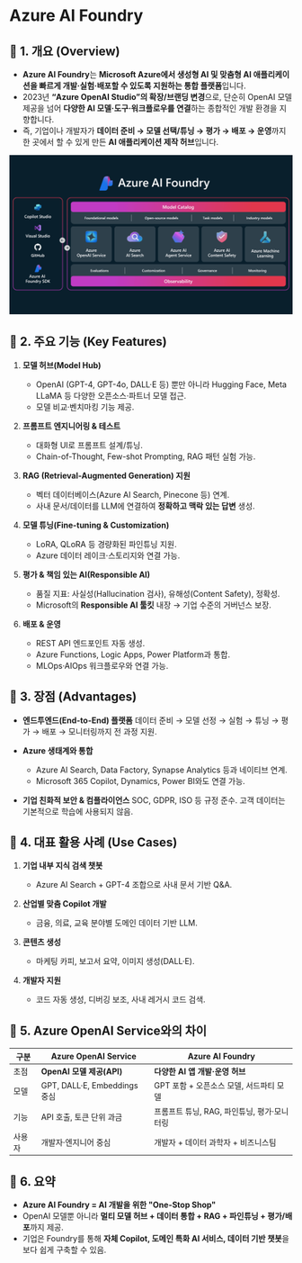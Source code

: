 # Azure AI Foundry

## 🔹 1. 개요 (Overview)

* **Azure AI Foundry**는 **Microsoft Azure에서 생성형 AI 및 맞춤형 AI 애플리케이션을 빠르게 개발·실험·배포할 수 있도록 지원하는 통합 플랫폼**입니다.
* 2023년 **“Azure OpenAI Studio”의 확장/브랜딩 변경**으로, 단순히 OpenAI 모델 제공을 넘어 **다양한 AI 모델·도구·워크플로우를 연결**하는 종합적인 개발 환경을 지향합니다.
* 즉, 기업이나 개발자가 **데이터 준비 → 모델 선택/튜닝 → 평가 → 배포 → 운영**까지 한 곳에서 할 수 있게 만든 **AI 애플리케이션 제작 허브**입니다.

![AI Foundry](./images/ai-foundry.png)

## 🔹 2. 주요 기능 (Key Features)

1. **모델 허브(Model Hub)**

   * OpenAI (GPT-4, GPT-4o, DALL·E 등) 뿐만 아니라 Hugging Face, Meta LLaMA 등 다양한 오픈소스·파트너 모델 접근.
   * 모델 비교·벤치마킹 기능 제공.

2. **프롬프트 엔지니어링 & 테스트**

   * 대화형 UI로 프롬프트 설계/튜닝.
   * Chain-of-Thought, Few-shot Prompting, RAG 패턴 실험 가능.

3. **RAG (Retrieval-Augmented Generation) 지원**

   * 벡터 데이터베이스(Azure AI Search, Pinecone 등) 연계.
   * 사내 문서/데이터를 LLM에 연결하여 **정확하고 맥락 있는 답변** 생성.

4. **모델 튜닝(Fine-tuning & Customization)**

   * LoRA, QLoRA 등 경량화된 파인튜닝 지원.
   * Azure 데이터 레이크·스토리지와 연결 가능.

5. **평가 & 책임 있는 AI(Responsible AI)**

   * 품질 지표: 사실성(Hallucination 검사), 유해성(Content Safety), 정확성.
   * Microsoft의 **Responsible AI 툴킷** 내장 → 기업 수준의 거버넌스 보장.

6. **배포 & 운영**

   * REST API 엔드포인트 자동 생성.
   * Azure Functions, Logic Apps, Power Platform과 통합.
   * MLOps·AIOps 워크플로우와 연결 가능.

## 🔹 3. 장점 (Advantages)

* **엔드투엔드(End-to-End) 플랫폼**
  데이터 준비 → 모델 선정 → 실험 → 튜닝 → 평가 → 배포 → 모니터링까지 전 과정 지원.
* **Azure 생태계와 통합**

  * Azure AI Search, Data Factory, Synapse Analytics 등과 네이티브 연계.
  * Microsoft 365 Copilot, Dynamics, Power BI와도 연결 가능.
* **기업 친화적 보안 & 컴플라이언스**
  SOC, GDPR, ISO 등 규정 준수.
  고객 데이터는 기본적으로 학습에 사용되지 않음.

## 🔹 4. 대표 활용 사례 (Use Cases)

1. **기업 내부 지식 검색 챗봇**

   * Azure AI Search + GPT-4 조합으로 사내 문서 기반 Q\&A.
2. **산업별 맞춤 Copilot 개발**

   * 금융, 의료, 교육 분야별 도메인 데이터 기반 LLM.
3. **콘텐츠 생성**

   * 마케팅 카피, 보고서 요약, 이미지 생성(DALL·E).
4. **개발자 지원**

   * 코드 자동 생성, 디버깅 보조, 사내 레거시 코드 검색.

## 🔹 5. Azure OpenAI Service와의 차이

| 구분  | Azure OpenAI Service       | Azure AI Foundry            |
| --- | -------------------------- | --------------------------- |
| 초점  | **OpenAI 모델 제공(API)**      | **다양한 AI 앱 개발·운영 허브**       |
| 모델  | GPT, DALL·E, Embeddings 중심 | GPT 포함 + 오픈소스 모델, 서드파티 모델   |
| 기능  | API 호출, 토큰 단위 과금           | 프롬프트 튜닝, RAG, 파인튜닝, 평가·모니터링 |
| 사용자 | 개발자·엔지니어 중심                | 개발자 + 데이터 과학자 + 비즈니스팀       |

## 🔹 6. 요약

* **Azure AI Foundry = AI 개발을 위한 "One-Stop Shop"**
* OpenAI 모델뿐 아니라 **멀티 모델 허브 + 데이터 통합 + RAG + 파인튜닝 + 평가/배포**까지 제공.
* 기업은 Foundry를 통해 **자체 Copilot, 도메인 특화 AI 서비스, 데이터 기반 챗봇**을 보다 쉽게 구축할 수 있음.